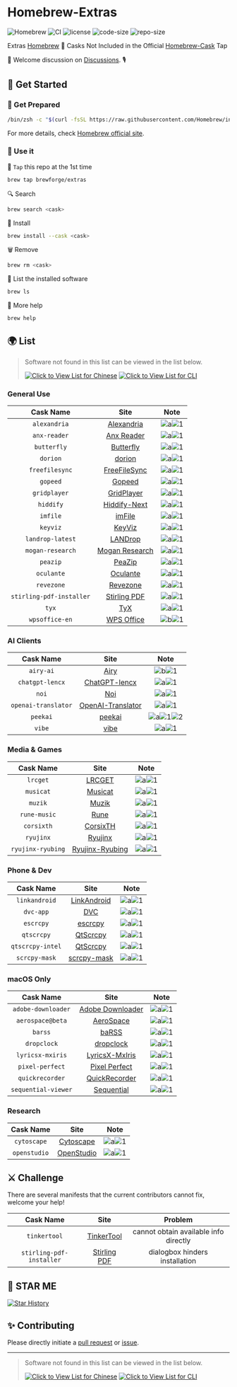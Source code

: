 # Homebrew-Extras

![Homebrew](https://img.shields.io/badge/-Homebrew-FBB040?labelColor=555555&logoColor=FFFFFF&logo=homebrew) ![CI](https://github.com/Brewforge/homebrew-extras/actions/workflows/schedule.yml/badge.svg) ![license](https://img.shields.io/github/license/Brewforge/homebrew-extras) ![code-size](https://img.shields.io/github/languages/code-size/Brewforge/homebrew-extras) ![repo-size](https://img.shields.io/github/repo-size/Brewforge/homebrew-extras)

Extras [Homebrew](https://github.com/Homebrew/brew) 🍺 Casks Not Included in the Official [Homebrew-Cask](https://github.com/Homebrew/homebrew-cask) Tap

👏 Welcome discussion on [Discussions](https://github.com/orgs/Brewforge/discussions). 🎙️

## 🍺 Get Started

### 🏃 Get Prepared

```sh
/bin/zsh -c "$(curl -fsSL https://raw.githubusercontent.com/Homebrew/install/master/install.sh)"
```

For more details, check [Homebrew official site](https://brew.sh/).

### 🚀 Use it

🚰 `Tap` this repo at the 1st time

```bash
brew tap brewforge/extras
```

🔍 Search

```sh
brew search <cask>
```

🛒 Install

```sh
brew install --cask <cask>
```

🗑️ Remove

```sh
brew rm <cask>
```

🧾 List the installed software

```sh
brew ls
```

🙏 More help

```sh
brew help
```

## 🌍 List

> Software not found in this list can be viewed in the list below.
>
> [![Click to View List for Chinese](https://img.shields.io/badge/List_for_Chinese-red?style=for-the-badge&logo=homebrew&label=Click%20to%20view)](https://github.com/Brewforge/homebrew-chinese)
> [![Click to View List for CLI](https://img.shields.io/badge/List_for_CLI-red?style=for-the-badge&logo=homebrew&label=Click%20to%20view)](https://github.com/Brewforge/homebrew-more)

### General Use

|        Cask Name         |                         Site                         |                 Note                 |
| :----------------------: | :--------------------------------------------------: | :----------------------------------: |
|       `alexandria`       |   [Alexandria](https://github.com/btpf/Alexandria)   | ![a](assets/a.svg)![1](assets/1.svg) |
|       `anx-reader`       |  [Anx Reader](https://github.com/Anxcye/anx-reader)  | ![a](assets/a.svg)![1](assets/1.svg) |
|       `butterfly`        | [Butterfly](https://github.com/LinwoodDev/Butterfly) | ![a](assets/a.svg)![1](assets/1.svg) |
|         `dorion`         |     [dorion](https://github.com/SpikeHD/Dorion)      | ![a](assets/a.svg)![1](assets/1.svg) |
|      `freefilesync`      |       [FreeFileSync](https://freefilesync.org)       | ![a](assets/a.svg)![1](assets/1.svg) |
|         `gopeed`         |             [Gopeed](https://gopeed.com)             | ![a](assets/a.svg)![1](assets/1.svg) |
|       `gridplayer`       | [GridPlayer](https://github.com/vzhd1701/gridplayer) | ![a](assets/a.svg)![1](assets/1.svg) |
|        `hiddify`         |         [Hiddify-Next](https://hiddify.com/)         | ![a](assets/a.svg)![1](assets/1.svg) |
|         `imfile`         |             [imFile](https://imfile.io/)             | ![a](assets/a.svg)![1](assets/1.svg) |
|         `keyviz`         |    [KeyViz](https://github.com/mulaRahul/keyviz)     | ![a](assets/a.svg)![1](assets/1.svg) |
|     `landrop-latest`     |           [LANDrop](https://landrop.app/)            | ![a](assets/a.svg)![1](assets/1.svg) |
|     `mogan-research`     |         [Mogan Research](https://mogan.app)          | ![a](assets/a.svg)![1](assets/1.svg) |
|         `peazip`         |      [PeaZip](https://github.com/peazip/PeaZip)      | ![a](assets/a.svg)![1](assets/1.svg) |
|        `oculante`        |   [Oculante](https://github.com/woelper/oculante)    | ![a](assets/a.svg)![1](assets/1.svg) |
|        `revezone`        |          [Revezone](https://revezone.com/)           | ![a](assets/a.svg)![1](assets/1.svg) |
| `stirling-pdf-installer` |       [Stirling PDF](https://stirlingpdf.com/)       | ![a](assets/a.svg)![1](assets/1.svg) |
|          `tyx`           |            [TyX](https://tyx-editor.com/)            | ![a](assets/a.svg)![1](assets/1.svg) |
|      `wpsoffice-en`      |            [WPS Office](https://wps.com/)            | ![b](assets/a.svg)![1](assets/1.svg) |

### AI Clients

|      Cask Name      |                                    Site                                     |                          Note                          |
| :-----------------: | :-------------------------------------------------------------------------: | :----------------------------------------------------: |
|      `airy-ai`      |                         [Airy](https://colink.in/)                          |          ![b](assets/b.svg)![1](assets/1.svg)          |
|   `chatgpt-lencx`   |              [ChatGPT-lencx](https://github.com/lencx/ChatGPT)              |          ![a](assets/a.svg)![1](assets/1.svg)          |
|        `noi`        |                     [Noi](https://github.com/lencx/Noi)                     |          ![a](assets/a.svg)![1](assets/1.svg)          |
| `openai-translator` | [OpenAI-Translator](https://github.com/openai-translator/openai-translator) |          ![a](assets/a.svg)![1](assets/1.svg)          |
|      `peekai`       |             [peekai](https://prateekkeshari.gumroad.com/l/peek)             | ![a](assets/a.svg)![1](assets/1.svg)![2](assets/2.svg) |
|       `vibe`        |                [vibe](https://github.com/thewh1teagle/vibe)                 |          ![a](assets/a.svg)![1](assets/1.svg)          |

### Media & Games

|     Cask Name     |                         Site                          |                 Note                 |
| :---------------: | :---------------------------------------------------: | :----------------------------------: |
|     `lrcget`      |   [LRCGET](https://github.com/tranxuanthang/lrcget)   | ![a](assets/a.svg)![1](assets/1.svg) |
|     `musicat`     |    [Musicat](https://github.com/basharovV/musicat)    | ![a](assets/a.svg)![1](assets/1.svg) |
|      `muzik`      |   [Muzik](https://muzik-apps.github.io/muzik-web/)    | ![a](assets/a.svg)![1](assets/1.svg) |
|   `rune-music`    |             [Rune](https://rune.not.ci/)              | ![a](assets/a.svg)![1](assets/1.svg) |
|    `corsixth`     |   [CorsixTH](https://github.com/CorsixTH/CorsixTH)    | ![a](assets/a.svg)![1](assets/1.svg) |
|     `ryujinx`     | [Ryujinx](https://github.com/ryujinx-mirror/ryujinx)  | ![a](assets/a.svg)![1](assets/1.svg) |
| `ryujinx-ryubing` | [Ryujinx-Ryubing](https://github.com/Ryubing/Ryujinx) | ![a](assets/a.svg)![1](assets/1.svg) |

### Phone & Dev

|    Cask Name     |                            Site                            |                 Note                 |
| :--------------: | :--------------------------------------------------------: | :----------------------------------: |
|  `linkandroid`   | [LinkAndroid](https://github.com/modstart-lib/linkandroid) | ![a](assets/a.svg)![1](assets/1.svg) |
|    `dvc-app`     |                   [DVC](https://dvc.org)                   | ![a](assets/a.svg)![1](assets/1.svg) |
|    `escrcpy`     |     [escrcpy](https://github.com/viarotel-org/escrcpy)     | ![a](assets/a.svg)![1](assets/1.svg) |
|    `qtscrcpy`    |     [QtScrcpy](https://github.com/barry-ran/QtScrcpy)      | ![a](assets/a.svg)![1](assets/1.svg) |
| `qtscrcpy-intel` |     [QtScrcpy](https://github.com/barry-ran/QtScrcpy)      | ![a](assets/a.svg)![1](assets/1.svg) |
|  `scrcpy-mask`   |   [scrcpy-mask](https://github.com/AkiChase/scrcpy-mask)   | ![a](assets/a.svg)![1](assets/1.svg) |

### macOS Only

|      Cask Name      |                                Site                                 |                 Note                 |
| :-----------------: | :-----------------------------------------------------------------: | :----------------------------------: |
| `adobe-downloader`  |   [Adobe Downloader](https://github.com/X1a0He/Adobe-Downloader)    | ![a](assets/a.svg)![1](assets/1.svg) |
|  `aerospace@beta`   |        [AeroSpace](https://github.com/nikitabobko/AeroSpace)        | ![a](assets/a.svg)![1](assets/1.svg) |
|       `barss`       |              [baRSS](https://relikd.de/projects/barss)              | ![a](assets/a.svg)![1](assets/1.svg) |
|     `dropclock`     |           [dropclock](https://github.com/WrkX/Dropclock)            | ![a](assets/a.svg)![1](assets/1.svg) |
|  `lyricsx-mxiris`   | [LyricsX-MxIris](https://github.com/MxIris-LyricsX-Project/LyricsX) | ![a](assets/a.svg)![1](assets/1.svg) |
|   `pixel-perfect`   | [Pixel Perfect](https://github.com/cormiertyshawn895/PixelPerfect)  | ![a](assets/a.svg)![1](assets/1.svg) |
|   `quickrecorder`   |     [QuickRecorder](https://github.com/lihaoyun6/QuickRecorder)     | ![a](assets/a.svg)![1](assets/1.svg) |
| `sequential-viewer` |       [Sequential](https://github.com/chuchusoft/Sequential)        | ![a](assets/a.svg)![1](assets/1.svg) |

### Research

|  Cask Name   |                       Site                       |                 Note                 |
| :----------: | :----------------------------------------------: | :----------------------------------: |
| `cytoscape`  |        [Cytoscape](https://cytoscape.org)        | ![a](assets/a.svg)![1](assets/1.svg) |
| `openstudio` | [OpenStudio](https://github.com/NREL/OpenStudio) | ![a](assets/a.svg)![1](assets/1.svg) |

## ⚔️ Challenge

There are several manifests that the current contributors cannot fix, welcome your help!

|        Cask Name         |                         Site                          |                Problem                |
| :----------------------: | :---------------------------------------------------: | :-----------------------------------: |
|       `tinkertool`       | [TinkerTool](https://bresink.com/osx/TinkerTool.html) | cannot obtain available info directly |
| `stirling-pdf-installer` |       [Stirling PDF](https://stirlingpdf.com/)        |    dialogbox hinders installation     |

## 🌟 STAR ME

[![Star History](https://starchart.cc/Brewforge/homebrew-extras.svg?variant=adaptive)](https://starchart.cc/Brewforge/homebrew-extras)

## ✨ Contributing

Please directly initiate a [pull request](https://github.com/Brewforge/homebrew-extras/compare) or [issue](https://github.com/Brewforge/homebrew-extras/issues/new/choose).

<!-- ## ❤️ Sponsors -->

---

> Software not found in this list can be viewed in the list below.
>
> [![Click to View List for Chinese](https://img.shields.io/badge/List_for_Chinese-red?style=for-the-badge&logo=homebrew&label=Click%20to%20view)](https://github.com/Brewforge/homebrew-chinese)
> [![Click to View List for CLI](https://img.shields.io/badge/List_for_CLI-red?style=for-the-badge&logo=homebrew&label=Click%20to%20view)](https://github.com/Brewforge/homebrew-more)
